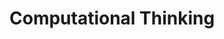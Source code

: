 # Computational Thinking

<figure><img src="../.gitbook/assets/노트 (2).jpg" alt=""><figcaption></figcaption></figure>
